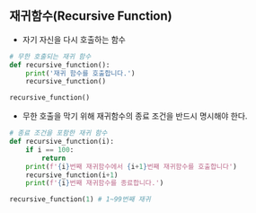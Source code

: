 ## 재귀함수(Recursive Function)
- 자기 자신을 다시 호출하는 함수

```python
# 무한 호출되는 재귀 함수
def recursive_function():
    print('재귀 함수를 호출합니다.')
    recursive_function()

recursive_function()
```

- 무한 호출을 막기 위해 재귀함수의 종료 조건을 반드시 명시해야 한다.
```python
# 종료 조건을 포함한 재귀 함수
def recursive_function(i):
    if i == 100:
        return
    print(f'{i}번째 재귀함수에서 {i+1}번째 재귀함수를 호출합니다')
    recursive_function(i+1)
    print(f'{i}번째 재귀함수를 종료합니다.')

recursive_function(1) # 1~99번째 재귀
```